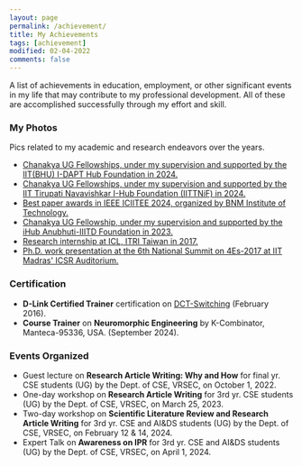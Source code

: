 ```yaml
---
layout: page
permalink: /achievement/
title: My Achievements
tags: [achievement]
modified: 02-04-2022
comments: false
---
```


A list of achievements in education, employment, or other significant events in my life that may contribute to my professional development. All of these are accomplished successfully through my effort and skill.

### My Photos

Pics related to my academic and research endeavors over the years.
* [Chanakya UG Fellowships, under my supervision and supported by the IIT(BHU) I-DAPT Hub Foundation in 2024.]()
* [Chanakya UG Fellowships, under my supervision and supported by the IIT Tirupati Navavishkar I-Hub Foundation (IITTNiF) in 2024.]()
* [Best paper awards in IEEE ICIITEE 2024, organized by BNM Institute of Technology.]()
* [Chanakya UG Fellowship, under my supervision and supported by the iHub Anubhuti-IIITD Foundation in 2023.]()
* [Research internship at ICL, ITRI Taiwan in 2017.](https://photos.app.goo.gl/GZpkzyWV9TGkHKPK6)
* [Ph.D. work presentation at the 6th National Summit on 4Es-2017 at IIT Madras' ICSR Auditorium.](https://photos.app.goo.gl/pg1DydevNRAypfq4A)

### Certification

* **D-Link Certified Trainer** certification on [DCT-Switching](https://photos.app.goo.gl/z3ZzoufRXzSFD49SA) (February 2016).
* **Course Trainer** on **Neuromorphic Engineering** by K-Combinator, Manteca-95336, USA. (September 2024). 

### Events Organized

* Guest lecture on **Research Article Writing: Why and How** for final yr. CSE students (UG) by the Dept. of CSE, VRSEC, on October 1, 2022.
* One-day workshop on **Research Article Writing** for 3rd yr. CSE students (UG) by the Dept. of CSE, VRSEC, on March 25, 2023.
* Two-day workshop on **Scientific Literature Review and Research Article Writing** for 3rd yr. CSE and AI&DS students (UG) by the Dept. of CSE, VRSEC, on February 12 & 14, 2024.
* Expert Talk on **Awareness on IPR** for 3rd yr. CSE and AI&DS students (UG) by the Dept. of CSE, VRSEC, on April 1, 2024. 


